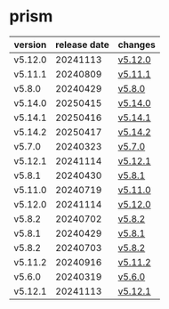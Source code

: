 # prism	


|version|release date|changes|
|---|---|---|
|v5.12.0|20241113|[v5.12.0](./v5.12.0-20241113.md)|
|v5.11.1|20240809|[v5.11.1](./v5.11.1-20240809.md)|
|v5.8.0|20240429|[v5.8.0](./v5.8.0-20240429.md)|
|v5.14.0|20250415|[v5.14.0](./v5.14.0-20250415.md)|
|v5.14.1|20250416|[v5.14.1](./v5.14.1-20250416.md)|
|v5.14.2|20250417|[v5.14.2](./v5.14.2-20250417.md)|
|v5.7.0|20240323|[v5.7.0](./v5.7.0-20240323.md)|
|v5.12.1|20241114|[v5.12.1](./v5.12.1-20241114.md)|
|v5.8.1|20240430|[v5.8.1](./v5.8.1-20240430.md)|
|v5.11.0|20240719|[v5.11.0](./v5.11.0-20240719.md)|
|v5.12.0|20241114|[v5.12.0](./v5.12.0-20241114.md)|
|v5.8.2|20240702|[v5.8.2](./v5.8.2-20240702.md)|
|v5.8.1|20240429|[v5.8.1](./v5.8.1-20240429.md)|
|v5.8.2|20240703|[v5.8.2](./v5.8.2-20240703.md)|
|v5.11.2|20240916|[v5.11.2](./v5.11.2-20240916.md)|
|v5.6.0|20240319|[v5.6.0](./v5.6.0-20240319.md)|
|v5.12.1|20241113|[v5.12.1](./v5.12.1-20241113.md)|
